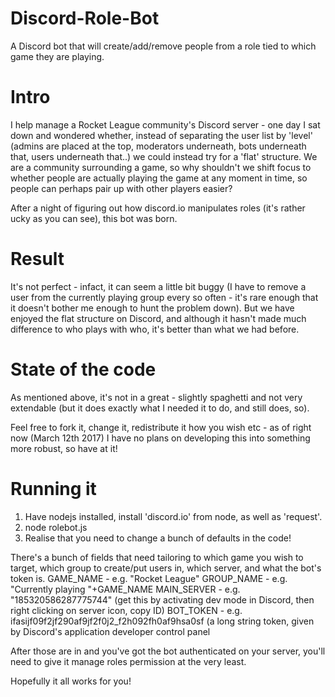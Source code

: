 # Discord-Role-Bot
A Discord bot that will create/add/remove people from a role tied to which game they are playing.

# Intro
I help manage a Rocket League community's Discord server - one day I sat down and wondered whether, instead of separating the user list by 'level' (admins are placed at the top, moderators underneath, bots underneath that, users underneath that..) we could instead try for a 'flat' structure. We are a community surrounding a game, so why shouldn't we shift focus to whether people are actually playing the game at any moment in time, so people can perhaps pair up with other players easier?

After a night of figuring out how discord.io manipulates roles (it's rather ucky as you can see), this bot was born.

# Result
It's not perfect - infact, it can seem a little bit buggy (I have to remove a user from the currently playing group every so often - it's rare enough that it doesn't bother me enough to hunt the problem down). But we have enjoyed the flat structure on Discord, and although it hasn't made much difference to who plays with who, it's better than what we had before.

# State of the code
As mentioned above, it's not in a great - slightly spaghetti and not very extendable (but it does exactly what I needed it to do, and still does, so).

Feel free to fork it, change it, redistribute it how you wish etc - as of right now (March 12th 2017) I have no plans on developing this into something more robust, so have at it!

# Running it
1. Have nodejs installed, install 'discord.io' from node, as well as 'request'.
2. node rolebot.js
3. Realise that you need to change a bunch of defaults in the code!

There's a bunch of fields that need tailoring to which game you wish to target, which group to create/put users in, which server, and what the bot's token is.
GAME_NAME - e.g. "Rocket League"
GROUP_NAME - e.g. "Currently playing "+GAME_NAME
MAIN_SERVER - e.g. "185320586287775744" (get this by activating dev mode in Discord, then right clicking on server icon, copy ID)
BOT_TOKEN - e.g. ifasijf09f2jf290af9jf2f0j2_f2h092fh0af9hsa0sf (a long string token, given by Discord's application developer control panel

After those are in and you've got the bot authenticated on your server, you'll need to give it manage roles permission at the very least.

Hopefully it all works for you!
